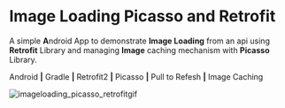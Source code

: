 # Image Loading Picasso and Retrofit

A simple **A**ndroid App to demonstrate **Image Loading** from an api using **Retrofit** Library and managing **Image** caching mechanism with **Picasso** Library.

Android **|** Gradle **|** Retrofit2 **|** Picasso **|** Pull to Refesh **|** Image Caching

![imageloading_picasso_retrofitgif](https://cloud.githubusercontent.com/assets/10468224/22618046/eed50014-eaf4-11e6-9302-64121effe6fa.gif)
